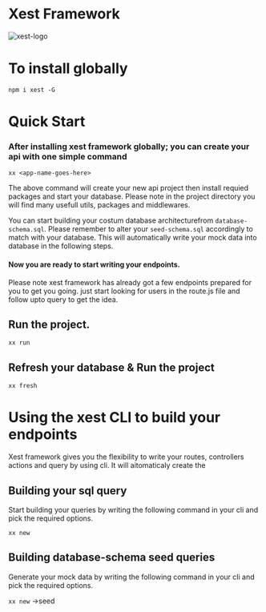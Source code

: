 # Xest Framework

![xest-logo](https://user-images.githubusercontent.com/1476886/147765281-e871657c-37a8-495d-b08b-c5dccf6334c3.png)

# To install globally

`npm i xest -G`

# Quick Start

### After installing xest framework globally; you can create your api with one simple command

`xx <app-name-goes-here>`

The above command will create your new api project then install requied packages and start your database.
Please note in the project directory you will find many usefull utils, packages and middlewares.

You can start building your costum database architecturefrom `database-schema.sql`. Please remember to alter your `seed-schema.sql` accordingly to match with your database. This will automatically write your mock data into database in the following steps.

#### Now you are ready to start writing your endpoints.

Please note xest framework has already got a few endpoints prepared for you to get you going. just start looking for users in the route.js file and follow upto query to get the idea.

## Run the project.

`xx run`

## Refresh your database & Run the project

`xx fresh`

# Using the xest CLI to build your endpoints

Xest framework gives you the flexibility to write your routes, controllers actions and query by using cli.
It will aitomaticaly create the

## Building your sql query

Start building your queries by writing the following command in your cli and pick the required options.

`xx new`

## Building database-schema seed queries

Generate your mock data by writing the following command in your cli and pick the required options.

`xx new` ->seed
